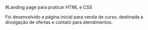 #Landing page para praticar HTML e CSS

Foi desenvolvido a página inicial para venda de curso, destinada a divulgação de ofertas e contato para atendimentos.
